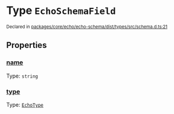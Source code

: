 # Type `EchoSchemaField`
<sub>Declared in [packages/core/echo/echo-schema/dist/types/src/schema.d.ts:21]()</sub>




## Properties
### [name]()
Type: <code>string</code>

### [type]()
Type: <code>[EchoType](/api/@dxos/client/types/EchoType)</code>